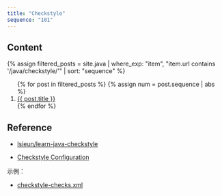 ```yaml
---
title: "Checkstyle"
sequence: "101"
---
```


## Content

{%
assign filtered_posts = site.java |
where_exp: "item", "item.url contains '/java/checkstyle/'" |
sort: "sequence"
%}
<ol>
    {% for post in filtered_posts %}
    {% assign num = post.sequence | abs %}
    <li>
        <a href="{{ post.url }}">{{ post.title }}</a>
    </li>
    {% endfor %}
</ol>

## Reference

- [lsieun/learn-java-checkstyle](https://github.com/lsieun/learn-java-checkstyle)

- [Checkstyle Configuration](https://checkstyle.sourceforge.io/config.html)

示例：

- [checkstyle-checks.xml](https://github.com/checkstyle/checkstyle/blob/master/config/checkstyle-checks.xml)

